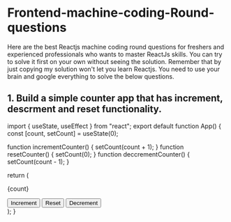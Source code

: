 # Frontend-machine-coding-Round-questions

Here are the best Reactjs machine coding round questions for freshers and experienced professionals who wants to master ReactJs skills. You can try to solve it first on your own without seeing the solution. Remember that by just copying my solution won't let you learn Reactjs. You need to use your brain and google everything to solve the below questions.

## 1. Build a simple counter app that has increment, descrment and reset functionality.


import { useState, useEffect } from "react";
export default function App() {
  const [count, setCount] = useState(0);

  function incrementCounter() {
    setCount(count + 1);
  }
  function resetCounter() {
    setCount(0);
  }
  function deccrementCounter() {
    setCount(count - 1);
  }

  return (
    <div>
      <p>{count}</p>
      <div>
        <button onClick={incrementCounter}>Increment</button>
        <button onClick={resetCounter}>Reset</button>
        <button onClick={deccrementCounter}>Decrement</button>
      </div>
    </div>
  );
}
